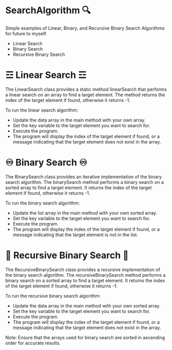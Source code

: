 # SearchAlgorithm 🔍 
Simple examples of Linear, Binary, and Recursive Binary Search Algorithms for future to myself.

- Linear Search
- Binary Search
- Recursive Binary Search

# ☲ Linear Search ☲

The LinearSearch class provides a static method linearSearch that performs a linear search on an array to find a target element. The method returns the index of the target element if found, otherwise it returns -1.

To run the linear search algorithm:

- Update the data array in the main method with your own array.
- Set the key variable to the target element you want to search for.
- Execute the program.
- The program will display the index of the target element if found, or a message indicating that the target element does not exist in the array.

# ♾️ Binary Search ♾️

The BinarySearch class provides an iterative implementation of the binary search algorithm. The binarySearch method performs a binary search on a sorted array to find a target element. It returns the index of the target element if found, otherwise it returns -1.

To run the binary search algorithm:

- Update the list array in the main method with your own sorted array.
- Set the key variable to the target element you want to search for.
- Execute the program.
- The program will display the index of the target element if found, or a message indicating that the target element is not in the list.

# 🔁 Recursive Binary Search 🔁

The RecursiveBinarySearch class provides a recursive implementation of the binary search algorithm. The recursiveBinarySearch method performs a binary search on a sorted array to find a target element. It returns the index of the target element if found, otherwise it returns -1.

To run the recursive binary search algorithm:

- Update the data array in the main method with your own sorted array.
- Set the key variable to the target element you want to search for.
- Execute the program.
- The program will display the index of the target element if found, or a message indicating that the target element does not exist in the array.

Note: Ensure that the arrays used for binary search are sorted in ascending order for accurate results.
